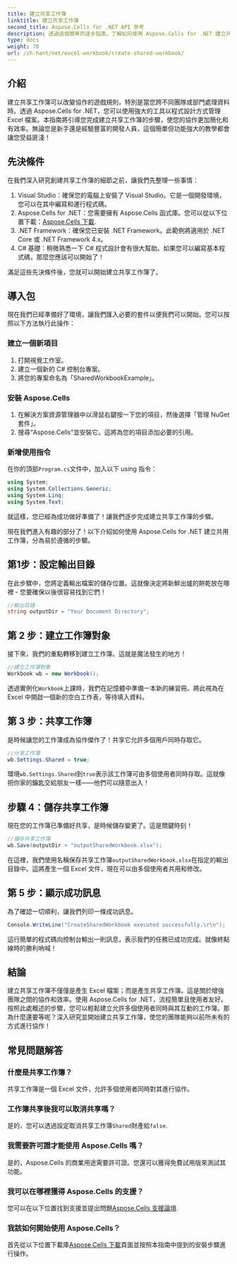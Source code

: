 ```yaml
---
title: 建立共享工作簿
linktitle: 建立共享工作簿
second_title: Aspose.Cells for .NET API 參考
description: 透過這個簡單的逐步指南，了解如何使用 Aspose.Cells for .NET 建立共用工作簿。非常適合增強團隊協作。
type: docs
weight: 70
url: /zh-hant/net/excel-workbook/create-shared-workbook/
---
```

## 介紹

建立共享工作簿可以改變協作的遊戲規則，特別是當您跨不同團隊或部門處理資料時。透過 Aspose.Cells for .NET，您可以使用強大的工具以程式設計方式管理 Excel 檔案。本指南將引導您完成建立共享工作簿的步驟，使您的協作更加簡化和有效率。無論您是新手還是經驗豐富的開發人員，這個簡單但功能強大的教學都會讓您受益匪淺！

## 先決條件

在我們深入研究創建共享工作簿的細節之前，讓我們先整理一些事情：

1. Visual Studio：確保您的電腦上安裝了 Visual Studio。它是一個開發環境，您可以在其中編寫和運行程式碼。
2.  Aspose.Cells for .NET：您需要擁有 Aspose.Cells 函式庫。您可以從以下位置下載：[Aspose.Cells 下載](https://releases.aspose.com/cells/net/).
3. .NET Framework：確保您已安裝 .NET Framework。此範例將適用於 .NET Core 或 .NET Framework 4.x。
4. C# 基礎：稍微熟悉一下 C# 程式設計會有很大幫助。如果您可以編寫基本程式碼，那麼您應該可以開始了！

滿足這些先決條件後，您就可以開始建立共享工作簿了。

## 導入包

現在我們已經準備好了環境，讓我們匯入必要的套件以便我們可以開始。您可以按照以下方法執行此操作：

### 建立一個新項目
1. 打開視覺工作室。
2. 建立一個新的 C# 控制台專案。
3. 將您的專案命名為「SharedWorkbookExample」。

### 安裝 Aspose.Cells
1. 在解決方案資源管理器中以滑鼠右鍵按一下您的項目，然後選擇「管理 NuGet 套件」。
2. 搜尋“Aspose.Cells”並安裝它。這將為您的項目添加必要的引用。

### 新增使用指令
在你的頂部`Program.cs`文件中，加入以下 using 指令：

```csharp
using System;
using System.Collections.Generic;
using System.Linq;
using System.Text;
```

就這樣，您已經為成功做好準備了！讓我們逐步完成建立共享工作簿的步驟。

現在我們進入有趣的部分了！以下介紹如何使用 Aspose.Cells for .NET 建立共用工作簿，分為易於遵循的步驟。

## 第1步：設定輸出目錄

在此步驟中，您將定義輸出檔案的儲存位置。這就像決定將新鮮出爐的餅乾放在哪裡 - 您要確保以後很容易找到它們！

```csharp
//輸出目錄
string outputDir = "Your Document Directory";
```

## 第 2 步：建立工作簿對象

接下來，我們的重點轉移到建立工作簿。這就是魔法發生的地方！

```csharp
//建立工作簿對象
Workbook wb = new Workbook();
```
透過實例化`Workbook`上課時，我們在記憶體中準備一本新的練習冊。將此視為在 Excel 中開啟一個新的空白工作表，等待填入資料。

## 第 3 步：共享工作簿

是時候讓您的工作簿成為協作傑作了！共享它允許多個用戶同時存取它。

```csharp
//分享工作簿
wb.Settings.Shared = true;
```
環境`wb.Settings.Shared`到`true`表示該工作簿可由多個使用者同時存取。這就像把你家的鑰匙交給朋友一樣——他們可以隨意出入！

## 步驟 4：儲存共享工作簿

現在您的工作簿已準備好共享，是時候儲存變更了。這是關鍵時刻！

```csharp
//儲存共享工作簿
wb.Save(outputDir + "outputSharedWorkbook.xlsx");
```
在這裡，我們使用名稱保存共享工作簿`outputSharedWorkbook.xlsx`在指定的輸出目錄中。這將產生一個 Excel 文件，現在可以由多個使用者共用和修改。

## 第 5 步：顯示成功訊息

為了確認一切順利，讓我們列印一條成功訊息。

```csharp
Console.WriteLine("CreateSharedWorkbook executed successfully.\r\n");
```
這行簡單的程式碼向控制台輸出一則訊息，表示我們的任務已成功完成。就像終點線時的勝利吶喊！

## 結論 

建立共享工作簿不僅僅是產生 Excel 檔案；而是產生共享工作簿。這是關於增強團隊之間的協作和效率。使用 Aspose.Cells for .NET，流程簡單且使用者友好。按照此處概述的步驟，您可以輕鬆建立允許多個使用者同時與其互動的工作簿。那為什麼還要等呢？深入研究並開始建立共享工作簿，使您的團隊能夠以前所未有的方式進行協作！

## 常見問題解答

### 什麼是共享工作簿？
共享工作簿是一個 Excel 文件，允許多個使用者同時對其進行協作。

### 工作簿共享後我可以取消共享嗎？
是的，您可以透過設定取消共享工作簿`Shared`財產給`false`.

### 我需要許可證才能使用 Aspose.Cells 嗎？
是的，Aspose.Cells 的商業用途需要許可證。您還可以獲得免費試用版來測試其功能。

### 我可以在哪裡獲得 Aspose.Cells 的支援？
您可以在以下位置找到支援並提出問題[Aspose.Cells 支援論壇](https://forum.aspose.com/c/cells/9).

### 我該如何開始使用 Aspose.Cells？
首先從以下位置下載庫[Aspose.Cells 下載](https://releases.aspose.com/cells/net/)頁面並按照本指南中提到的安裝步驟進行操作。